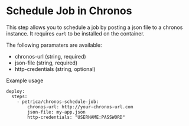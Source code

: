# Schedule Job in Chronos

This step allows you to schedule a job by posting a json file to a chronos instance. It requires `curl` to be installed on the container.

The following paramaters are available:

* chronos-url (string, required)
* json-file (string, required)
* http-credentials (string, optional)

Example usage

```
deploy:
  steps:
    - petrica/chronos-schedule-job:
        chronos-url: http://your-chronos-url.com
        json-file: my-app.json
        http-credentials: "USERNAME:PASSWORD"
```